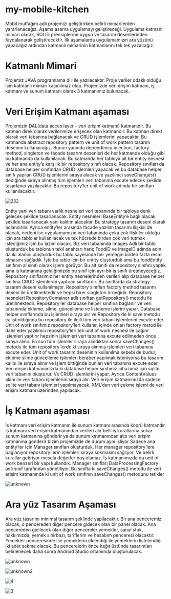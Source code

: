 # my-mobile-kitchen

Mobil mutfağım adlı projemizi geliştirirken belirli mimarilerden 
yararlanacağız. Aşama asama uygulamayı geliştireceği. Uygulama katmanlı mimari 
olarak, SOLID prensiplerine uygun ve tasarım desenlerinden faydalanarak 
geliştirecektir. İlk aşamalarda uygulamamızın ara yüzünü yapacağız ardından katmanlı
mimarinin katmanlarını tek tek yazacağız.


# Katmanlı Mimari
Projemiz JAVA programlama dili ile yazılacaktır. Proje veriler odaklı olduğu 
için katmanlı mimari kaçınılmaz oldu. Projemizde veri erişim katmanı, iş katmanı ve 
sunum katmanı olarak 3 katmanımız bulunacak.
# Veri Erişim Katmanı aşaması
Projemizin DAL(data acces layer – veri erişim katmanı) katmanıdır. Bu katman 
direk olarak verilerimize erişecek olan katmandır. Bu katman direkt olarak veri 
tabanına bağlanacak ve CRUD işlemlerini yapacaktır. Bu katmanda abstract repository 
pattern ve unit of work pattern tasarım desenini kullanacağız. Bunun yanında 
dependency injection, factory method, singleton ve facade tasarım desenleri de her 
katmanda olduğu gibi bu katmanda da kullanılacak. Bu katmanda her tabloya ait bir 
entity nesnesi ve her ana entity’e karşılık bir repository sınıfı olacak. Repository 
sınıfları da database helper sınıfından CRUD işlemleri yapacak ve bu database helper 
sınıfı yapılan CRUD işlemlerini sıraya alacak ve yazılımcı saveChanges() dediğinde 
sıraya alınmış tüm işlemleri veri tabanına excute edecek şekilde tasarlanıp yazılacaktır. 
Bu repository’ler unit of work adında bir sınıftan kullanılacaktır.


![232](https://user-images.githubusercontent.com/18555532/160259880-d23fe557-0089-4aed-94c7-a0ce0341f4d5.png)


Entity yani veri tabanı varlık nesneleri veri tabanında bir tabloya denk gelecek 
şekilde tasarlanacak. Entity nesneleri BaseEntity’e bağlı olacak şekilde tasarlanacak 
yani kalıtım alacaktır. Bu strategy tasarım deseni olarak adlandırılır. Ayrıca entity’ler 
arasında facade yazılım tasarımı ilişkisi de olacak, nedeni ise uygulamamızın veri 
tabanında çoka çok ilişkiler olduğu için ara tablolar kullanılacak ve tek hücrede birden 
çok veri tutmak istediğimiz için bu lazım olacak. Biz veri tabanında Images Adlı bir 
tablo oluşturduk bu tablonun tekil anahtarı hariç FoodID ve ImageID adında adın da 
iki alanını oluşturduk bu tablo sayesinde her yemeğin birden fazla resmi olmasını 
sağladık. İşte bu tablo için bir entity oluşturduk ama bu foodEntity sınıfının al sınıfı 
olarak işlem görüyor. Bu alt sınıfı da repository sınıfını yaptık ama iş katmanına 
geldiğimizde bu sınıf için ayrı bir iş sınıfı üretmeyeceğiz.
Repository sınıflarımız her entity nesnelerinden verileri alıp database helper 
sınıfına CRUD işlemlerini yaptıran sınıflardır. Bu sınıflarda da strategy tasarım deseni 
kullanılmıştır. Repository sınıfları factory method tasarım deseni ile üretilmektedir ve 
hepsi birer singleton örneğidir. Repository nesneleri RepositoryContainer adlı sınıftan 
getRepository() metodu ile üretilmektedir.
Repository’ler database helper sınıfına bağlanır ve veri tabanında ekleme, 
silme, güncelleme ve listeleme işlerini yapar. Database helper sınıflarında bu işlemleri 
sıraya alır ve Repository’de ki save metodu çalıştırıldığında bu repository ile ilgili tüm 
veri tabanı işlemlerini excute eder.
Unit of work sınıfımız repository’leri kullanır, içinde onları factory metod ile
dahil eder yazılımcı repository’leri tek unit of work nesnesi ile çağırır işlemleri yaptırır 
hepsinin işlemleri veri tabanına excute edilmeden önce sıraya alınır. En son tüm 
işlemler sıraya alındıktan sonra saveChanges() metodu ile tüm repository’lerde ki
sıraya alınmış işlemleri veri tabanına excute eder. Unit of work tasarım deseninin 
kullanılma sebebi de budur, ekleme silme güncelleme işlemleri beraber yapılmak 
isteniyorsa bu tasarım kalıbı ile sıraya alınır ve işlem bittiğinde bunları veri tabanına 
excute eder.
Veri erişim katmanımızda ki database helper sınıfımız cihazımız için sqlite veri 
tabanını oluşturur. Ve CRUD işlemlerini yapar. Ayrıca ContentValues alanı ile veri 
tabanı işlemlerini sıraya alır.
Veri erişim katmanımızda sadece sqlite veri tabanı işlemleri yapılmayacak. 
XML’den veri çekme işlemi de veri erişim katmanı üzerinden yapılacak.


# İş Katmanı aşaması
İş katmanı veri erişim katmanın ile sunum katmanı arasında köprü katmandır, 
iş katmanı veri erişim katmanından verileri alır belli iş kurallarına sokar sunum 
katmanına gönderir ya da sunum katmanından alıp veri erişim katmanına gönderir 
bizim projemizde de durum aynı işliyor Sadece ana entity’ler için Manager sınıfları 
oluşturduk. Her manager repository’lere bağlanıyor repository’lerin işlemleri sıraya 
sokmasını sağlıyor. Ve belirli kurallar getiriyor mesela değerler boş olamaz.
İş katmanımızda da unit of work benzeri bir yapı kullandık. Manager sınıfları 
DataProcessingFactory adlı sınıf tarafından yönetiliyor. Bu sınıfta ki saveChanges() 
metodu ile veri erişim katmanında ki unit of work sınıfının saveChanges() metodunu 
tetikler

![unknown](https://user-images.githubusercontent.com/18555532/160259933-dea4bb2e-106b-4f77-b0c2-dfb8da486ef5.png)


# Ara yüz Tasarım Aşaması
Ara yüz tasarımı minimal tasarım şeklinde yapılacaktır. Bir ana penceremiz 
olacak, o pencereden diğer pencere gidecek olan bir panel olacak. Ana pencereden 
gidilecek olan diğer pencereler yemekler, sanal stok, hakkımızda, yemek sihirbazı, 
tariflerim ve hesabım penceresi olacaktır. Yemekler penceresinde ise yemeklerin 
eklendiği ile yemeklerin listelendiği iki adet sekme olacak. Bu pencerelerin önce kağıt 
üstünde tasarımları belirlenecek daha sonra Android Studio ortamında oluşturulacak. 


![unknown](https://user-images.githubusercontent.com/18555532/160259685-2fcfec96-38cb-4d9f-9c37-833e5c840e5c.png)

![unknown2](https://user-images.githubusercontent.com/18555532/160259756-12218e17-ab3e-41ef-8039-88232ffcd467.png)

![4](https://user-images.githubusercontent.com/18555532/160259758-73d25833-8800-46de-ac95-cc1bd9aeea75.png)

![3](https://user-images.githubusercontent.com/18555532/160259759-fe6530c5-8979-428c-a720-3248d1494286.png)
